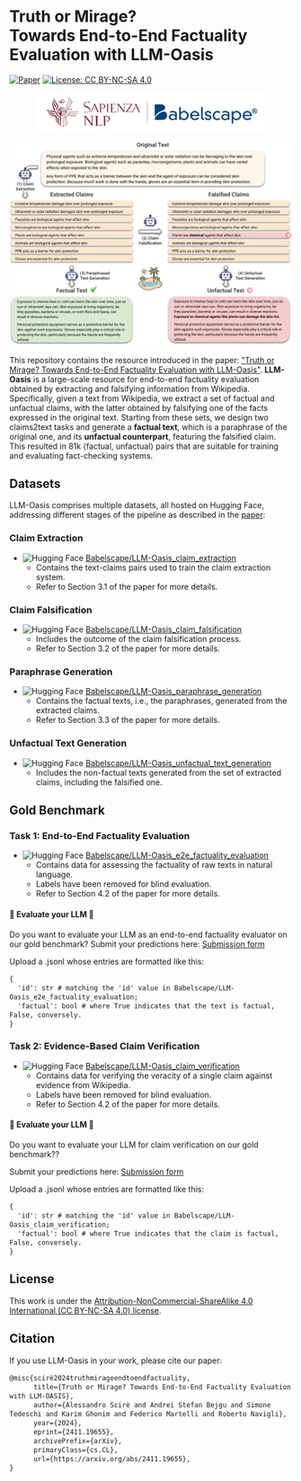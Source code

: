 # Truth or Mirage?<br>Towards End-to-End Factuality Evaluation with LLM-Oasis

[![Paper](http://img.shields.io/badge/ArXiv-B31B1B.svg)](https://arxiv.org/abs/2411.19655)
[![License: CC BY-NC-SA 4.0](https://img.shields.io/badge/License-CC%20BY--NC--SA%204.0-lightgrey.svg)](https://creativecommons.org/licenses/by-nc-sa/4.0/)

<div align='center'>
  <img src="https://github.com/Babelscape/FENICE/blob/master/Sapienza_Babelscape.png?raw=True" height="70">
</div>

![LLM-Oasis Overview](https://github.com/Babelscape/LLM-Oasis/blob/main/llm-oasis.png)

This repository contains the resource introduced in the paper: ["Truth or Mirage? Towards End-to-End Factuality Evaluation with LLM-Oasis"](https://arxiv.org/abs/2411.19655).
**LLM-Oasis** is a large-scale resource for end-to-end factuality evaluation
obtained by extracting and falsifying information from Wikipedia. 
Specifically, given a text from Wikipedia, we extract a set of factual and unfactual claims, with
the latter obtained by falsifying one of the facts expressed in the original text. Starting from
these sets, we design two claims2text tasks and generate a **factual text**, which is a paraphrase
of the original one, and its **unfactual counterpart**, featuring the falsified claim. This resulted in
81k ⟨factual, unfactual⟩ pairs that are suitable for training and evaluating fact-checking systems.

## Datasets

LLM-Oasis comprises multiple datasets, all hosted on Hugging Face, addressing different stages of the pipeline as described in the [paper](https://arxiv.org/abs/2411.19655):

### Claim Extraction

- <img src="https://huggingface.co/front/assets/huggingface_logo.svg" alt="Hugging Face" width="20" height="20"> [Babelscape/LLM-Oasis_claim_extraction](https://huggingface.co/datasets/Babelscape/LLM-Oasis_claim_extraction) 
  - Contains the text-claims pairs used to train the claim extraction system.
  - Refer to Section 3.1 of the paper for more details.

### Claim Falsification

- <img src="https://huggingface.co/front/assets/huggingface_logo.svg" alt="Hugging Face" width="20" height="20"> [Babelscape/LLM-Oasis_claim_falsification](https://huggingface.co/datasets/Babelscape/LLM-Oasis_claim_falsification)
  - Includes the outcome of the claim falsification process.
  - Refer to Section 3.2 of the paper for more details.

### Paraphrase Generation

- <img src="https://huggingface.co/front/assets/huggingface_logo.svg" alt="Hugging Face" width="20" height="20"> [Babelscape/LLM-Oasis_paraphrase_generation](https://huggingface.co/datasets/Babelscape/LLM-Oasis_paraphrase_generation)
  - Contains the factual texts, i.e., the paraphrases, generated from the extracted claims.
  - Refer to Section 3.3 of the paper for more details.

### Unfactual Text Generation

- <img src="https://huggingface.co/front/assets/huggingface_logo.svg" alt="Hugging Face" width="20" height="20"> [Babelscape/LLM-Oasis_unfactual_text_generation](https://huggingface.co/datasets/Babelscape/LLM-Oasis_unfactual_text_generation)
  - Includes the non-factual texts generated from the set of extracted claims, including the falsified one.

## Gold Benchmark

### Task 1: End-to-End Factuality Evaluation

- <img src="https://huggingface.co/front/assets/huggingface_logo.svg" alt="Hugging Face" width="20" height="20"> [Babelscape/LLM-Oasis_e2e_factuality_evaluation](https://huggingface.co/datasets/Babelscape/LLM-Oasis_e2e_factuality_evaluation)
  - Contains data for assessing the factuality of raw texts in natural language.
  - Labels have been removed for blind evaluation.
  - Refer to Section 4.2 of the paper for more details.

#### 🚨 Evaluate your LLM 🚨
Do you want to evaluate your LLM as an end-to-end factuality evaluator on our gold benchmark?
Submit your predictions here: [Submission form](https://docs.google.com/forms/d/111sD6sMXm85F-iSCHhE868-6QlEE6S-xhePJawZ1OPA/)

Upload a .jsonl whose entries are formatted like this:
```
{
  'id': str # matching the 'id' value in Babelscape/LLM-Oasis_e2e_factuality_evaluation;
  'factual': bool # where True indicates that the text is factual, False, conversely.
}
```



### Task 2: Evidence-Based Claim Verification

- <img src="https://huggingface.co/front/assets/huggingface_logo.svg" alt="Hugging Face" width="20" height="20"> [Babelscape/LLM-Oasis_claim_verification](https://huggingface.co/datasets/Babelscape/LLM-Oasis_claim_verification)
  - Contains data for verifying the veracity of a single claim against evidence from Wikipedia.
  - Labels have been removed for blind evaluation.
  - Refer to Section 4.2 of the paper for more details.

#### 🚨 Evaluate your LLM 🚨
Do you want to evaluate your LLM for claim verification on our gold benchmark??

Submit your predictions here: [Submission form](https://docs.google.com/forms/d/111sD6sMXm85F-iSCHhE868-6QlEE6S-xhePJawZ1OPA/)

Upload a .jsonl whose entries are formatted like this:
```
{
  'id': str # matching the 'id' value in Babelscape/LLM-Oasis_claim_verification;
  'factual': bool # where True indicates that the claim is factual, False, conversely.
}
```


## License
This work is under the [Attribution-NonCommercial-ShareAlike 4.0 International (CC BY-NC-SA 4.0) license](https://creativecommons.org/licenses/by-nc-sa/4.0/).


## Citation

If you use LLM-Oasis in your work, please cite our paper:

```
@misc{scirè2024truthmirageendtoendfactuality,
      title={Truth or Mirage? Towards End-to-End Factuality Evaluation with LLM-OASIS}, 
      author={Alessandro Scirè and Andrei Stefan Bejgu and Simone Tedeschi and Karim Ghonim and Federico Martelli and Roberto Navigli},
      year={2024},
      eprint={2411.19655},
      archivePrefix={arXiv},
      primaryClass={cs.CL},
      url={https://arxiv.org/abs/2411.19655}, 
}
